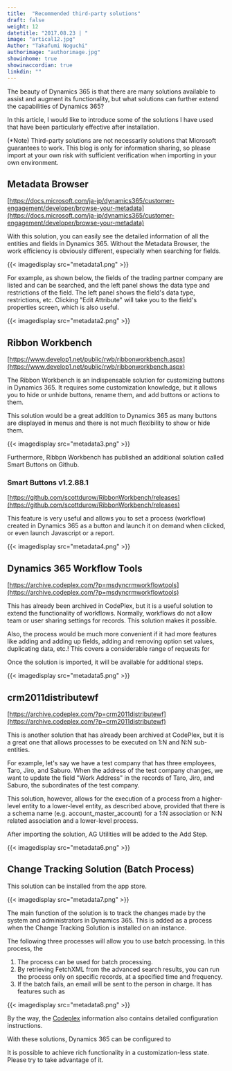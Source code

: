 ```yaml
---
title:  "Recommended third-party solutions"
draft: false
weight: 12
datetitle: "2017.08.23 | "
image: "artical12.jpg"
Author: "Takafumi Noguchi"
authorimage: "authorimage.jpg"
showinhome: true
showinaccordian: true
linkdin: ""
---
```

<!-- Intro  -->
The beauty of Dynamics 365 is that there are many solutions available to assist and augment its functionality, but what solutions can further extend the capabilities of Dynamics 365?

In this article, I would like to introduce some of the solutions I have used that have been particularly effective after installation.

(*Note) Third-party solutions are not necessarily solutions that Microsoft guarantees to work. This blog is only for information sharing, so please import at your own risk with sufficient verification when importing in your own environment.


## Metadata Browser
[https://docs.microsoft.com/ja-jp/dynamics365/customer-engagement/developer/browse-your-metadata](https://docs.microsoft.com/ja-jp/dynamics365/customer-engagement/developer/browse-your-metadata)

With this solution, you can easily see the detailed information of all the entities and fields in Dynamics 365. Without the Metadata Browser, the work efficiency is obviously different, especially when searching for fields.
<!-- Image= metadata1.png -->
{{< imagedisplay src="metadata1.png" >}}

For example, as shown below, the fields of the trading partner company are listed and can be searched, and the left panel shows the data type and restrictions of the field. The left panel shows the field's data type, restrictions, etc. Clicking "Edit Attribute" will take you to the field's properties screen, which is also useful.
<!-- Image= metadata2.png -->
{{< imagedisplay src="metadata2.png" >}}

## Ribbon Workbench
[https://www.develop1.net/public/rwb/ribbonworkbench.aspx](https://www.develop1.net/public/rwb/ribbonworkbench.aspx)

The Ribbon Workbench is an indispensable solution for customizing buttons in Dynamics 365. It requires some customization knowledge, but it allows you to hide or unhide buttons, rename them, and add buttons or actions to them.

This solution would be a great addition to Dynamics 365 as many buttons are displayed in menus and there is not much flexibility to show or hide them.
<!-- Image= metadata3.png -->
{{< imagedisplay src="metadata3.png" >}}

Furthermore, Ribbpn Workbench has published an additional solution called Smart Buttons on Github.

### Smart Buttons v1.2.88.1
[https://github.com/scottdurow/RibbonWorkbench/releases](https://github.com/scottdurow/RibbonWorkbench/releases)

This feature is very useful and allows you to set a process (workflow) created in Dynamics 365 as a button and launch it on demand when clicked, or even launch Javascript or a report.
<!-- Image= metadata4.png -->
{{< imagedisplay src="metadata4.png" >}}

## Dynamics 365 Workflow Tools
[https://archive.codeplex.com/?p=msdyncrmworkflowtools](https://archive.codeplex.com/?p=msdyncrmworkflowtools)

This has already been archived in CodePlex, but it is a useful solution to extend the functionality of workflows. Normally, workflows do not allow team or user sharing settings for records. This solution makes it possible.

Also, the process would be much more convenient if it had more features like adding and adding up fields, adding and removing option set values, duplicating data, etc.! This covers a considerable range of requests for

Once the solution is imported, it will be available for additional steps.
<!-- Image= metadata5.png -->
{{< imagedisplay src="metadata5.png" >}}

## crm2011distributewf
[https://archive.codeplex.com/?p=crm2011distributewf](https://archive.codeplex.com/?p=crm2011distributewf)

This is another solution that has already been archived at CodePlex, but it is a great one that allows processes to be executed on 1:N and N:N sub-entities.

For example, let's say we have a test company that has three employees, Taro, Jiro, and Saburo. When the address of the test company changes, we want to update the field "Work Address" in the records of Taro, Jiro, and Saburo, the subordinates of the test company.

This solution, however, allows for the execution of a process from a higher-level entity to a lower-level entity, as described above, provided that there is a schema name (e.g. account_master_account) for a 1:N association or N:N related association and a lower-level process.

After importing the solution, AG Utilities will be added to the Add Step.
<!-- Image= metadata6.png -->
{{< imagedisplay src="metadata6.png" >}}

## Change Tracking Solution (Batch Process)
This solution can be installed from the app store.
<!-- Image= metadata7.png -->
{{< imagedisplay src="metadata7.png" >}}

The main function of the solution is to track the changes made by the system and administrators in Dynamics 365. This is added as a process when the Change Tracking Solution is installed on an instance.

The following three processes will allow you to use batch processing. In this process, the
1. The process can be used for batch processing.
2. By retrieving FetchXML from the advanced search results, you can run the process only on specific records, at a specified time and frequency.
3. If the batch fails, an email will be sent to the person in charge.
It has features such as

<!-- Image= metadata8.png -->
{{< imagedisplay src="metadata8.png" >}}

By the way, the [Codeplex](https://archive.codeplex.com/?p=mscrm2015asynchronousbatchprocess) information also contains detailed configuration instructions.

With these solutions, Dynamics 365 can be configured to

It is possible to achieve rich functionality in a customization-less state. Please try to take advantage of it.